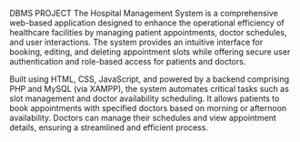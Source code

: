 DBMS PROJECT
   The Hospital Management System is a comprehensive web-based application designed to enhance the operational efficiency of healthcare facilities by managing patient appointments, doctor schedules, and user interactions. The system provides an intuitive interface for booking, editing, and deleting appointment slots while offering secure user authentication and role-based access for patients and doctors.


   
Built using HTML, CSS, JavaScript, and powered by a backend comprising PHP and MySQL (via XAMPP), the system automates critical tasks such as slot management and doctor availability scheduling. It allows patients to book appointments with specified doctors based on morning or afternoon availability. Doctors can manage their schedules and view appointment details, ensuring a streamlined and efficient process.
